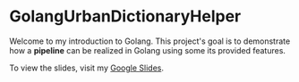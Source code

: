 # GolangUrbanDictionaryHelper

Welcome to my introduction to Golang. This project's goal is to demonstrate how a **pipeline** can be realized in Golang using some its provided features.

To view the slides, visit my [Google Slides](https://docs.google.com/a/iastate.edu/presentation/d/1Qp5kXrZspOGTXRlhFk4lLtIXnduvhwvjcBWeDw4oq_Y/edit?usp=sharing).

